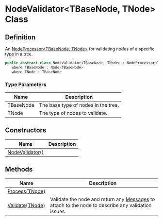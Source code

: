 # NodeValidator&lt;TBaseNode, TNode&gt; Class
## Definition

An [NodeProcessor&lt;TBaseNode, TNode&gt;](MrKWatkins.Ast.Processing.NodeProcessor-2.md) for validating nodes of a specific type in a tree.

```c#
public abstract class NodeValidator<TBaseNode, TNode> : NodeProcessor<TBaseNode, TNode>
   where TBaseNode : Node<TBaseNode>
   where TNode : TBaseNode
```

### Type Parameters

| Name | Description |
| ---- | ----------- |
| TBaseNode | The base type of nodes in the tree. |
| TNode | The type of nodes to validate. |

## Constructors

| Name | Description |
| ---- | ----------- |
| [NodeValidator()](MrKWatkins.Ast.Processing.NodeValidator-2.-ctor.md) |  |

## Methods

| Name | Description |
| ---- | ----------- |
| [Process(TNode)](MrKWatkins.Ast.Processing.NodeValidator-2.Process.md) |  |
| [Validate(TNode)](MrKWatkins.Ast.Processing.NodeValidator-2.Validate.md) | Validate the node and return any [Messages](MrKWatkins.Ast.Message.md) to attach to the node to describe any validation issues. |

